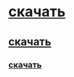 # [скачать]((https://github.com/KRIIPAzxc/my-vk-bot/releases/tag/VKbot))
## [скачать]((https://github.com/KRIIPAzxc/my-vk-bot/releases/tag/VKbot))
### [скачать]((https://github.com/KRIIPAzxc/my-vk-bot/releases/tag/VKbot))
